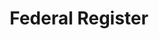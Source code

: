 ---
# This topic lives at
# https://digital.gov/topics/federal-register

slug: "federal-register"

# Topic Title
title: "Federal Register"

# description — keep it short and clear
summary: ""


# Weight
weight: 1

# For more information on managing topics,
# see https://github.com/GSA/digitalgov.gov/wiki
---